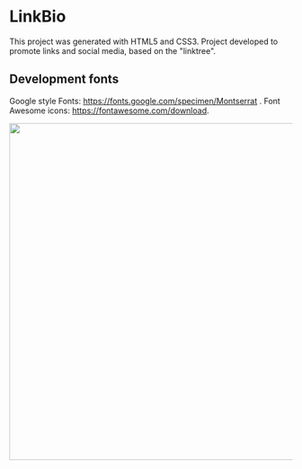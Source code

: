 # LinkBio

This project was generated with HTML5 and CSS3.
Project developed to promote links and social media, based on the "linktree".

## Development fonts

Google style Fonts: https://fonts.google.com/specimen/Montserrat .
Font Awesome icons: https://fontawesome.com/download.

<div align="center">
<img src="https://user-images.githubusercontent.com/29787356/174423670-2511e57a-8ec5-41da-bebd-725f1128020d.png" width="600px" />
</div>
